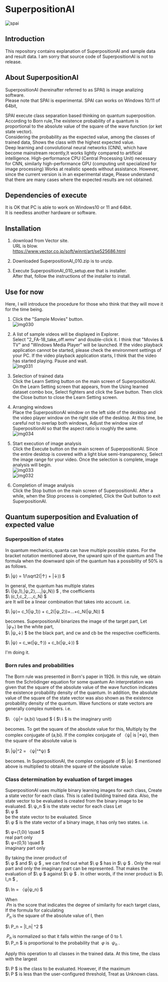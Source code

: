 # SuperpositionAI

![spai](https://github.com/GouNakano/SuperpositionAI/assets/56259253/a2d51ad0-6763-4ba9-b993-4fdc6468e090)

## Introduction

This repository contains  explanation of SuperpositionAI and sample data and result data.
I am sorry that source code of SuperpositionAI is not to release.

## About SuperpositionAI

SuperpositionAI (hereinafter referred to as SPAI) is image analizing software.  
Please note that SPAI is experimental.
SPAI can works on Windows 10/11 of 64bit,

SPAI execute class separation  based thinking on quantum superposition.  
According to Born rule,The existence probability of a quantum is proportional to the absolute value of the square of the wave function (or ket state vector).  
Considering the probability as the expected value, among the classes of trained data,
Shows the class with the highest expected value.  
Deep learning and convolutional neural networks (CNN), which have become mainstream recently,It works lightly compared to artificial intelligence.
High-performance CPU (Central Processing Unit) necessary for CNN, similarly high-performance GPU (computing unit specialized for image processing)
Works at realistic speeds without assistance.
However, since the current version is in an experimental stage,
Please understand that there are many cases where the expected results are not obtained.

## Dependencies of execute

It is OK that PC is able to work on Windows10 or 11 and 64bit.  
It is needless another hardware or software.

## Installation

1. download from Vector site.  
URL is blow.  
<https://www.vector.co.jp/soft/winnt/art/se525686.html>  

2. Downloaded SuperpositionAI_010.zip is to unzip.

3. Execute SuperpositionAI_010_setup.exe that is installer.  
After that, follow the instructions of the installer to install.

## Use for now

Here, I will introduce the procedure for those who think that they will move it for the time being.

1. Click the "Sample Movies" button.  
  ![img030](https://github.com/GouNakano/SuperpositionAI/assets/56259253/d927ba43-0b1f-4be6-998c-a2aadec68cfa)  
  
2. A list of sample videos will be displayed in Explorer.  
  Select "2_FA-18_take_off.wmv" and double-click it.
I think that "Movies & TV" and "Windows Media Player" will be launched.
If the video playback application cannot be started, please check the environment settings of your PC.
If the video playback application starts, I think that the video has started playing.
Pause and wait.  
![img031](https://github.com/GouNakano/SuperpositionAI/assets/56259253/e97dcdc5-a8da-41a0-bc8f-bf3f7786cdb0)

3. Selection of trained data  
  Click the Learn Setting button on the main screen of SuperpositionAI.
On the Learn Setting screen that appears, from the Using learned dataset combo box,
Select fighters and click the Save button.
Then click the Close button to close the Learn Setting screen.
4. Arranging windows  
  Place the SuperpositionAI window on the left side of the desktop and the video player window on the right side of the desktop.
At this time, be careful not to overlap both windows,
Adjust the window size of SuperpositionAI so that the aspect ratio is roughly the same.  
![img034](https://github.com/GouNakano/SuperpositionAI/assets/56259253/9970058e-55de-49cf-8d6f-9e14867c81fd)

5. Start execution of image analysis  
  Click the Execute button on the main screen of SuperpositionAI.
Since the entire desktop is covered with a light blue semi-transparency,
Select the image range for your video.
Once the selection is complete, image analysis will begin.  
![img033](https://github.com/GouNakano/SuperpositionAI/assets/56259253/e47c7a07-a240-4a4b-bda6-628901b407f0)  
![img032](https://github.com/GouNakano/SuperpositionAI/assets/56259253/a2a89c7a-d40e-4f07-b8fa-809edc070ad1)  

6. Completion of image analysis  
  Click the Stop button on the main screen of SuperpositionAI.
After a while, when the Stop process is completed,
Click the Quit button to exit SuperpositionAI.

## Quantum superposition and Evaluation of expected value

### Superposition of states

In quantum mechanics, quanta can have multiple possible states.
For the bracket notation mentioned above, the upward spin of the quantum and
The formula when the downward spin of the quantum has a possibility of 50% is as follows.  

$\ |ψ⟩ = 1/\sqrt2(|↑⟩ + |↓⟩) $  

In general, the quantum has multiple states  
$\ (|ψ_1⟩,|ψ_2⟩,...,|ψ_N⟩) $
, the coefficients  
$\ (c_1,c_2,...,c_N) $  
are It will be a linear combination that takes into account. i.e.

$\ |ψ⟩= c_1(|ψ_1⟩) + c_2(|ψ_2⟩)+...+c_N(|ψ_N⟩) $

becomes.
SuperpositionAI binarizes the image of the target part,
Let  
$\ |ψ_↑⟩$
be the white part,  
$\ |ψ_↓⟩ $
be the black part, and cw and cb be the respective coefficients.

$\ |ψ⟩ = c_w(|ψ_↑⟩) + c_b(|ψ_↓⟩) $

I'm doing it.
  
### Born rules and probabilities

The Born rule was presented in Born's paper in 1926.
In this rule, we obtain from the Schrödinger equation for some quantum
An interpretation was given that the square of the absolute value of the wave function indicates the existence probability density of the quantum.
In addition, the absolute value of the square of the state vector was also shown as the existence probability density of the quantum.
Wave functions or state vectors are generally complex numbers. i.e.

$\ 〈ψ|= (a,bi) \quad $
(
$\ i $
is the imaginary unit)

becomes. To get the square of the absolute value for this,
Multiply by the complex conjugate of (a,bi).
If the complex conjugate of 〈ψ| is |*ψ⟩, then the square of the absolute value is

$\ |ψ|^2 = 〈ψ|^*ψ⟩ $

becomes.
In SuperpositionAI, the complex conjugate of
$\ |ψ⟩ $
mentioned above is multiplied to obtain the square of the absolute value.

### Class determination by evaluation of target images

SuperpositionAI uses multiple binary learning images for each class,
Create a state vector for each class.
This is called building trained data.
Also, the state vector to be evaluated is created from the binary image to be evaluated.
$\ ψ_n $
is the state vector for each class
Let  
$\ φ $  
be the state vector to be evaluated.
Since  
$\ φ $
is the state vector of a binary image, it has only two states. i.e.

$\ φ=(1,0i) \quad $  
real part only  
$\ φ=(0,1i) \quad $  
imaginary part only  

By taking the inner product of  
$\ φ $
and 
$\ ψ $
, we can find out what
$\ φ $
has in
$\ ψ $
.
Only the real part and only the imaginary part can be represented.
That makes the evaluation of
$\ φ $
against
$\ ψ $
. In other words, if the inner product is
$\ I_n $
,  

$\ In = 〈φ|ψ_n⟩ $

When  
$\ Pn$
is the score that indicates the degree of similarity for each target class,
If the formula for calculating  
$\ P_n$
is the square of the absolute value of I, then

$\ P_n = |I_n| ^2 $

$\ P_n$
is normalized so that it falls within the range of 0 to 1.  
$\ P_n $
is proportional to the probability that
$\ φ$
is
$\ ψ_n$
.  

Apply this operation to all classes in the trained data.
At this time, the class with the largest  

$\ P $
is the class to be evaluated.
However, if the maximum  
$\ P $
is less than the user-configured threshold,
Treat as Unknown class.
